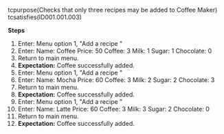 tcpurpose(Checks that only three recipes may be added to Coffee Maker)
tcsatisfies(ID001.001.003)

**Steps**
1. Enter: Menu option 1, "Add a recipe "
1. Enter:   Name: Coffee
            Price: 50
            Coffee: 3
            Milk: 1
            Sugar: 1 
            Chocolate: 0
1. Return to main menu.  
1. **Expectation:** Coffee successfully added.
1. Enter: Menu option 1, "Add a recipe "
1. Enter:   Name: Mocha 
            Price: 60
            Coffee: 3
            Milk: 2
            Sugar: 2
            Chocolate: 3 
1. Return to main menu.  
1. **Expectation:** Coffee successfully added.
1. Enter: Menu option 1, "Add a recipe "
1. Enter:   Name: Latte 
            Price: 60
            Coffee: 3
            Milk: 3 
            Sugar: 2
            Chocolate: 0
1. Return to main menu.  
1. **Expectation:** Coffee successfully added.

